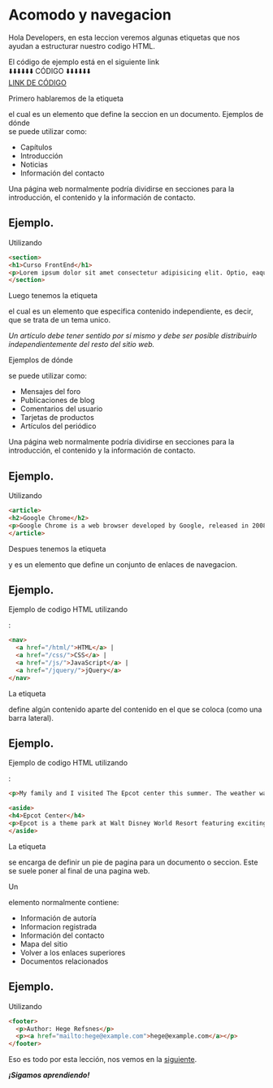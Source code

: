 # Acomodo y navegacion

Hola Developers, en esta leccion veremos algunas etiquetas que nos ayudan a estructurar nuestro codigo HTML. 

El código de ejemplo está en el siguiente link<br>
⬇️⬇️⬇️⬇️⬇️⬇️ CÓDIGO ⬇️⬇️⬇️⬇️⬇️⬇️<br>
[LINK DE CÓDIGO](../practicas/practicas3.html)

Primero hablaremos de la etiqueta <section> el cual es un elemento que define la seccion en un documento. Ejemplos de dónde <section> se puede utilizar como:

- Capítulos
- Introducción
- Noticias
- Información del contacto

Una página web normalmente podría dividirse en secciones para la introducción, el contenido y la información de contacto.
 
## Ejemplo. 

Utilizando <section>

~~~html
<section>
<h1>Curso FrontEnd</h1>
<p>Lorem ipsum dolor sit amet consectetur adipisicing elit. Optio, eaque? Et, iste provident dolor odio, distinctio officia excepturi nostrum doloribus tempore mollitia totam perspiciatis possimus, velit fugit ullam ad ratione.</p>
</section>
~~~
  
Luego tenemos la etiqueta <article> el cual es un elemento que especifica contenido independiente, es decir, que se trata de un tema unico. 

*Un artículo debe tener sentido por sí mismo y debe ser posible distribuirlo independientemente del resto del sitio web.*

Ejemplos de dónde <article> se puede utilizar como:

- Mensajes del foro
- Publicaciones de blog
- Comentarios del usuario
- Tarjetas de productos
- Artículos del periódico

Una página web normalmente podría dividirse en secciones para la introducción, el contenido y la información de contacto.
 
## Ejemplo. 

Utilizando <article>

~~~html
<article>
<h2>Google Chrome</h2>
<p>Google Chrome is a web browser developed by Google, released in 2008. Chrome is the world's most popular web browser today!</p>
</article>
~~~

Despues tenemos la etiqueta <nav> y es un elemento que define un conjunto de enlaces de navegacion. 

## Ejemplo. 

Ejemplo de codigo HTML utilizando <nav>:

~~~html
<nav>
  <a href="/html/">HTML</a> |
  <a href="/css/">CSS</a> |
  <a href="/js/">JavaScript</a> |
  <a href="/jquery/">jQuery</a>
</nav>
~~~

La etiqueta <aside> define algún contenido aparte del contenido en el que se coloca (como una barra lateral).

## Ejemplo. 

Ejemplo de codigo HTML utilizando <aside>:

~~~html
<p>My family and I visited The Epcot center this summer. The weather was nice, and Epcot was amazing! I had a great summer together with my family!</p>

<aside>
<h4>Epcot Center</h4>
<p>Epcot is a theme park at Walt Disney World Resort featuring exciting attractions, international pavilions, award-winning fireworks and seasonal special events.</p>
</aside>
~~~

La etiqueta <footer> se encarga de definir un pie de pagina para un documento o seccion. Este se suele poner al final de una pagina web.

Un <footer> elemento normalmente contiene:

- Información de autoría
- Informacion registrada
- Información del contacto
- Mapa del sitio
- Volver a los enlaces superiores
- Documentos relacionados
 
## Ejemplo. 

Utilizando <footer>

~~~html
<footer>
  <p>Author: Hege Refsnes</p>
  <p><a href="mailto:hege@example.com">hege@example.com</a></p>
</footer>
~~~
  
Eso es todo por esta lección, nos vemos en la [siguiente](./4.-acomodo.md).

***¡Sigamos aprendiendo!***


